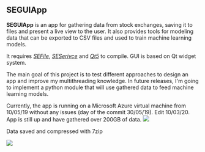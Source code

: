 ## SEGUIApp

**SEGUIApp** is an app for gathering data from stock exchanges, saving it to files and present a live view to the user. It also provides tools for modeling data that can be exported to CSV files and used to train machine learning models.


It requires *[SEFile](https://github.com/wdznak/SEFile)*, *[SESerivce](https://github.com/wdznak/SEService)* and *[Qt5](https://www.qt.io/)* to compile. GUI is based on Qt widget system.  




The main goal of this project is to test different approaches to design an app and improve my multithreading knowledge. In future releases, I'm going to implement a python module that will use gathered data to feed machine learning models.

Currently, the app is running on a Microsoft Azure virtual machine from 10/05/19 without any issues (day of the commit 30/05/19).
Edit 10/03/20. App is still up and have gathered over 200GB of data.
![](../assets/app.png)


Data saved and compressed with 7zip



![](../assets/files.png)
